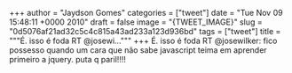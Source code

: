 
+++
author = "Jaydson Gomes"
categories = ["tweet"]
date = "Tue Nov 09 15:48:11 +0000 2010"
draft = false
image = "{TWEET_IMAGE}"
slug = "0d5076af21ad32c5c4c815a43ad233a123d936bd"
tags = ["tweet"]
title = """É. isso é foda RT @josewi..."""
+++
É. isso é foda RT @josewilker: fico possesso quando um cara que não sabe javascript teima em aprender primeiro a jquery. puta q paril!!!!
